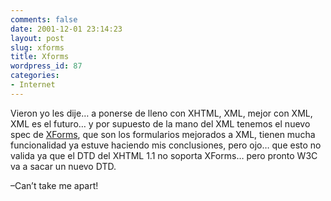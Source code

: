 ```yaml
---
comments: false
date: 2001-12-01 23:14:23
layout: post
slug: xforms
title: Xforms
wordpress_id: 87
categories:
- Internet
---
```


Vieron yo les dije… a ponerse de lleno con XHTML, XML, mejor con XML, XML es el futuro… y por supuesto de la mano del XML tenemos el nuevo spec de [XForms](http://www.w3.org/TR/xforms-datamodel/), que son los formularios mejorados a XML, tienen mucha funcionalidad ya estuve haciendo mis conclusiones, pero ojo… que esto no valida ya que el DTD del XHTML 1.1 no soporta XForms… pero pronto W3C va a sacar un nuevo DTD.  

  

–Can’t take me apart!




 

